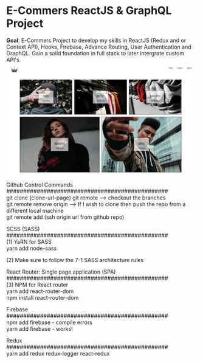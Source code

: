 
# E-Commers ReactJS & GraphQL Project

<strong> Goal</strong>: E-Commers Project to develop my skills in ReactJS (Redux and or Context API), Hooks, Firebase, Advance Routing, User Authentication and GraphQL. Gain a solid foundation in full stack to later intergrate custom API's. </br>
![alt text](https://github.com/rchavezj/crown_clothing/blob/master/cover.png)

Github Control Commands<br />
################################################<br />
git clone (clone-url-page)
git remote --> checkout the branches<br />
git remote remove origin --> If I wish to clone then push the repo from a different local machine<br />
git remote add (ssh origin url from github repo)<br />




SCSS (SASS)<br />
################################################<br />
(1) YaRN for SASS<br />
yarn add node-sass

(2) Make sure to follow the 7-1 SASS architecture rules



React Router: Single page application (SPA)<br />
################################################<br />
(3) NPM for React router<br />
yarn add react-router-dom<br />
npm install react-router-dom




Firebase<br />
################################################<br />
npm add firebase - compile errors<br />
yarn add firebase - works!



Redux <br />
################################################<br />
yarn add redux redux-logger react-redux